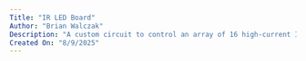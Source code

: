 ```yaml
---
Title: "IR LED Board"
Author: "Brian Walczak"
Description: "A custom circuit to control an array of 16 high-current IR LEDs. This PCB is designed for integration with a Raspberry Pi and is used for Near-IR imaging projects!"
Created On: "8/9/2025"
---
```

